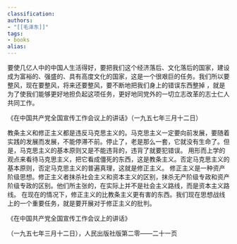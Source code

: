 ```yaml
---
classification: 
authors: 
- "[[毛泽东]]"
tags:
- books 
alias:
---
```

要使几亿人中的中国人生活得好，要把我们这个经济落后、文化落后的国家，建设成为富裕的、强盛的、具有高度文化的国家，这是一个很艰巨的任务。我们所以要整风，现在要整风，将来还要整风，要不断地把我们身上的错误东西整掉 ，就是为了使我们能够更好地担负起这项任务，更好地同党外的一切立志改革的志士仁人共同工作。

《在中国共产党全国宣传工作会议上的讲话》（一九五七年三月十二日）



教条主义和修正主义都是违反马克思主义的。马克思主义一定要向前发展，要随着实践的发展而发展，不能停滞不前。停止了，老是那么一套，它就没有生命了。但是，马克思主义的基本原则又是不能违背的，违背了就要犯错误。
用形而上学的观点来看待马克思主义，把它看成僵死的东西，这是教条主义。否定马克思主义的基本原则，否定马克思主义的普遍真理，这就是修正主义。
修正主义是一种资产阶级思想。修正主义者抹杀社会主义和资本主义的区别，抹杀无产阶级专政和资产阶级专政的区别。他们所主张的，在实际上并不是社会主义路线，而是资本主义路线。
在现在的情况下，修正主义的比教条主义更有害的东西。我们现在思想战线上的一个重要任务，就是要开展对于修正主义的批判。

《在中国共产党全国宣传工作会议上的讲话》

（一九五七年三月十二日），人民出版社版第二零——二十一页